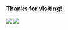 ### Thanks for visiting!

<div>
<a href="https://github-readme-stats.vercel.app/api?username=kam92&hide=stars,prs&show_icons=true&include_all_commits=true&count_private=true&langs_count=10">
  <img  align="left" src="https://github-readme-stats.vercel.app/api?username=kam92&hide=stars,prs&show_icons=true&include_all_commits=true&count_private=true&langs_count=10e" />
</a>
<a href="https://github-readme-stats.vercel.app/api/top-langs/?username=kam92&hide=html,css&hide_progress=true">
  <img align="left" src="https://github-readme-stats.vercel.app/api/top-langs/?username=kam92&hide=html,css&hide_progress=true" />
</a>
</div>
